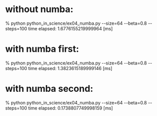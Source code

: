 # without numba:
% python python_in_science/ex04_numba.py --size=64 --beta=0.8 --steps=100
time elapsed: 1.6776155219999964 [ms]

# with numba first:
% python python_in_science/ex04_numba.py --size=64 --beta=0.8 --steps=100
time elapsed: 1.3823615189999146 [ms]

# with numba second:
% python python_in_science/ex04_numba.py --size=64 --beta=0.8 --steps=100
time elapsed: 0.1738807749998159 [ms]
